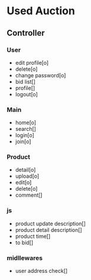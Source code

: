 # Used Auction

## Controller

### User

- edit profile[o]
- delete[o]
- change password[o]
- bid list[]
- profile[]
- logout[o]

### Main

- home[o]
- search[]
- login[o]
- join[o]

### Product

- detail[o]
- upload[o]
- edit[o]
- delete[o]
- comment[]

### js

- product update description[]
- product detail description[]
- product time[]
- to bid[]

### midllewares

- user address check[]
